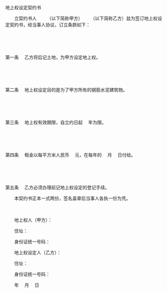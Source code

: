 



地上权设定契约书



 

　　立契约书人　　 （以下简称甲方）　　 （以下简称乙方）兹为签订地上权设定契约书，经当事人协议，订立条款如下：　　

　　

　　

第一条
　乙方将后记土地，为甲方设定地上权。

　　

　　

第二条
　地上权设定目的是为了甲方所有的钢筋水泥建筑物。

　　

　　

第三条
　地上权有效期限，自立约日起　 年为限。

　　

　　

第四条
　租金以每平方米人民币　 元，在每年的　 月　 日付给。

　　

　　

第五条
　乙方必须办理前记地上权设定的登记手续。　　

　　本契约书正本一式两份，签名盖章后当事人各执一份为凭。　 　　　

　　

　　地上权人（甲方）：

　　住址：　　

　　身份证统一号码：　　　　

　　地上权设定人（乙方）：

　　住址：　　

　　身份证统一号码：　　　　　　　　　　　　　　　　　　　　　　　　　　　　　　

　　年　 月　 日